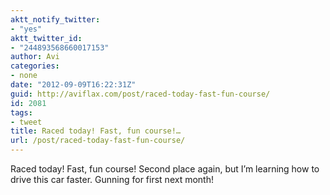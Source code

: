 ```yaml
---
aktt_notify_twitter:
- "yes"
aktt_twitter_id:
- "244893568660017153"
author: Avi
categories:
- none
date: "2012-09-09T16:22:31Z"
guid: http://aviflax.com/post/raced-today-fast-fun-course/
id: 2081
tags:
- tweet
title: Raced today! Fast, fun course!…
url: /post/raced-today-fast-fun-course/
---
```

Raced today! Fast, fun course! Second place again, but I’m learning how to drive this car faster. Gunning for first next month!